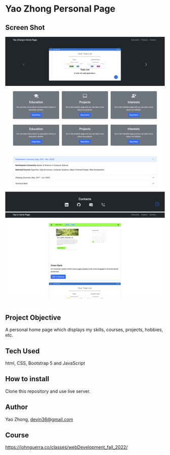 # Yao Zhong Personal Page

## Screen Shot

<table>
    <tr>
        <img src="img/front-1.png">
    <tr>
     <tr>
        <img src="img/front-2.png">
    <tr>
     <tr>
        <img src="img/projects-page.png">
    <tr>
</table>

## Project Objective

A personal home page which displays my skills, courses, projects, hobbies, etc.

## Tech Used

html, CSS, Bootstrap 5 and JavaScript

## How to install

Clone this repository and use live server.

## Author

Yao Zhong, devin36@gmail.com

## Course

https://johnguerra.co/classes/webDevelopment_fall_2022/
